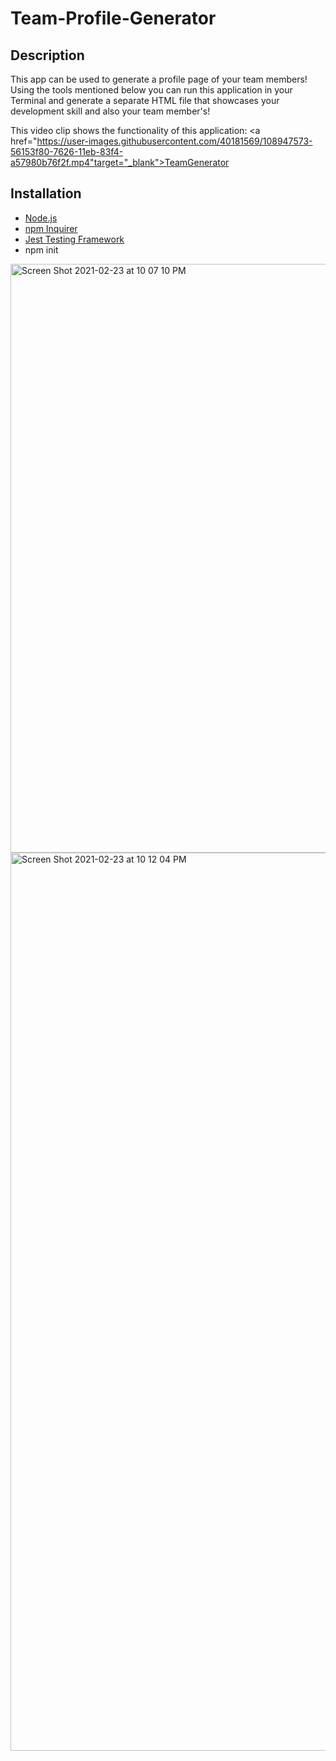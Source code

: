 # Team-Profile-Generator

## Description 
This app can be used to generate a profile page of your team members! Using the tools mentioned below you can run this application in your Terminal and generate a separate HTML file that showcases your development skill and also your team member's!

This video clip shows the functionality of this application: 
<a href="https://user-images.githubusercontent.com/40181569/108947573-56153f80-7626-11eb-83f4-a57980b76f2f.mp4"target="_blank">TeamGenerator</a>



## Installation
* <a href="https://nodejs.org/en/" target="_blank">Node.js</a>
* <a href="https://www.npmjs.com/package/inquirer" target="_blank">npm Inquirer</a>
* <a href="https://jestjs.io/docs/en/getting-started" target="_blank">Jest Testing Framework</a>
* npm init

<img width="942" alt="Screen Shot 2021-02-23 at 10 07 10 PM" src="https://user-images.githubusercontent.com/40181569/108946170-860f1380-7623-11eb-9689-b08cd161ff6a.png">

<img width="1437" alt="Screen Shot 2021-02-23 at 10 12 04 PM" src="https://user-images.githubusercontent.com/40181569/108946521-35e48100-7624-11eb-889e-8114267eda6b.png">
